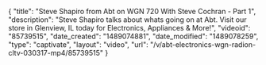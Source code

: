 {
    "title": "Steve Shapiro from Abt on WGN 720 With Steve Cochran - Part 1",
    "description": "Steve Shapiro talks about whats going on at Abt. Visit our store in Glenview, IL today for Electronics, Appliances & More!",
    "videoid": "85739515",
    "date_created": "1489074881",
    "date_modified": "1489078259",
    "type": "captivate",
    "layout": "video",
    "url": "\/v\/abt-electronics-wgn-radion-cltv-030317-mp4\/85739515"
}
